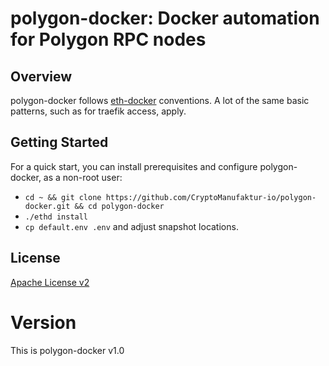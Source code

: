 # polygon-docker: Docker automation for Polygon RPC nodes

## Overview

polygon-docker follows [eth-docker](https://eth-docker.net) conventions. A lot of the same basic patterns,
such as for traefik access, apply.

## Getting Started

For a quick start, you can install prerequisites and configure polygon-docker, as a non-root user:

* `cd ~ && git clone https://github.com/CryptoManufaktur-io/polygon-docker.git && cd polygon-docker`
* `./ethd install`
* `cp default.env .env` and adjust snapshot locations.

## License

[Apache License v2](https://github.com/CryptoManufaktur-io/polygon-docker/blob/main/LICENSE)

# Version

This is polygon-docker v1.0
